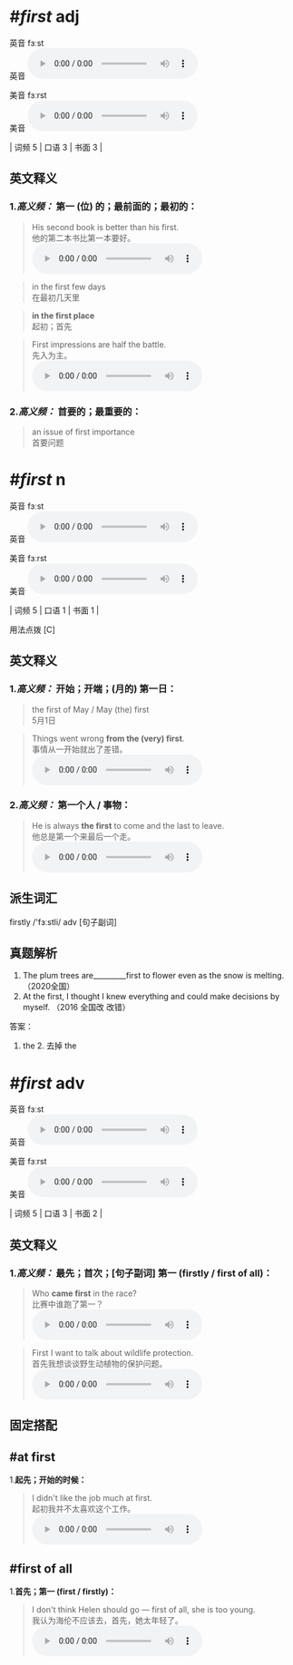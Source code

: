 # ***\#first*** adj
英音 fɜːst  
英音
<audio src="./media/first-B.aac" controls="controls"></audio>

美音 fɜːrst  
美音
<audio src="./media/first.aac" controls="controls"></audio>



| 词频 5 | 口语 3 | 书面 3 |  

英文释义
---
### 1.*高义频：* **第一 (位) 的；最前面的；最初的：**  

 > His second book is better than his first.  
 > 他的第二本书比第一本要好。    
<audio src="./media/first-2.aac" controls="controls"></audio>

 > in the first few days   
 > 在最初几天里    

 > **in the first place**   
 > 起初；首先    

 > First impressions are half the battle.  
 > 先入为主。    
<audio src="./media/first-1.aac" controls="controls"></audio>

### 2.*高义频：* **首要的；最重要的：**  

 > an issue of first importance  
 > 首要问题    


# ***\#first*** n
英音 fɜːst  
英音
<audio src="./media/first-B.aac" controls="controls"></audio>

美音 fɜːrst  
美音
<audio src="./media/first.aac" controls="controls"></audio>



| 词频 5 | 口语 1 | 书面 1 |  

用法点拨  [C]

英文释义
---
### 1.*高义频：* **开始；开端；(月的) 第一日：**  

 > the first of May / May (the) first   
 > 5月1日    

 > Things went wrong **from the (very) first**.  
 > 事情从一开始就出了差错。    
<audio src="./media/first-9.aac" controls="controls"></audio>

### 2.*高义频：* **第一个人 / 事物：**  

 > He is always **the first** to come and the last to leave.  
 > 他总是第一个来最后一个走。    
<audio src="./media/first-10.aac" controls="controls"></audio>


派生词汇
---
firstly /'fɜːstli/ adv [句子副词]  

真题解析
---
1. The plum trees are_________first to flower even as the snow is melting.  （2020全国）  
2. At the first, I thought I knew everything and could make decisions by myself.  （2016 全国改 改错）  

答案：
1. the  2. 去掉 the  

# ***\#first*** adv
英音 fɜːst  
英音
<audio src="./media/first-B.aac" controls="controls"></audio>

美音 fɜːrst  
美音
<audio src="./media/first.aac" controls="controls"></audio>



| 词频 5 | 口语 3 | 书面 2 |  

英文释义
---
### 1.*高义频：* **最先；首次；[句子副词] 第一 (firstly / first of all)：**  

 > Who **came first** in the race?  
 > 比赛中谁跑了第一？    
<audio src="./media/first-3.aac" controls="controls"></audio>

 > First I want to talk about wildlife protection.  
 > 首先我想谈谈野生动植物的保护问题。    
<audio src="./media/first-5.aac" controls="controls"></audio>


固定搭配
---
## \#at first 
1.**起先；开始的时候：**  

 > I didn't like the job much at first.  
 > 起初我并不太喜欢这个工作。    
<audio src="./media/first-6.aac" controls="controls"></audio>

## \#first of all 
1.**首先；第一 (first / firstly)：**  

 > I don't think Helen should go — first of all, she is too young.  
 > 我认为海伦不应该去，首先，她太年轻了。    
<audio src="./media/first-8.aac" controls="controls"></audio>


